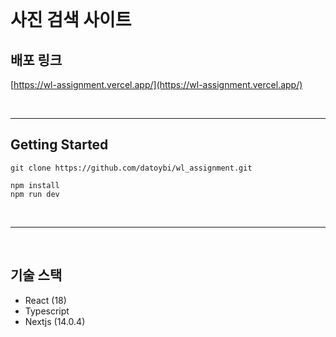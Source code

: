 <br/>

# 사진 검색 사이트

## 배포 링크

[https://wl-assignment.vercel.app/](https://wl-assignment.vercel.app/)

<br/>

---

## **Getting Started**

```
git clone https://github.com/datoybi/wl_assignment.git

npm install
npm run dev
```

<br/>

---

<br/>

## 기술 스택

- React (18)
- Typescript
- Nextjs (14.0.4)
